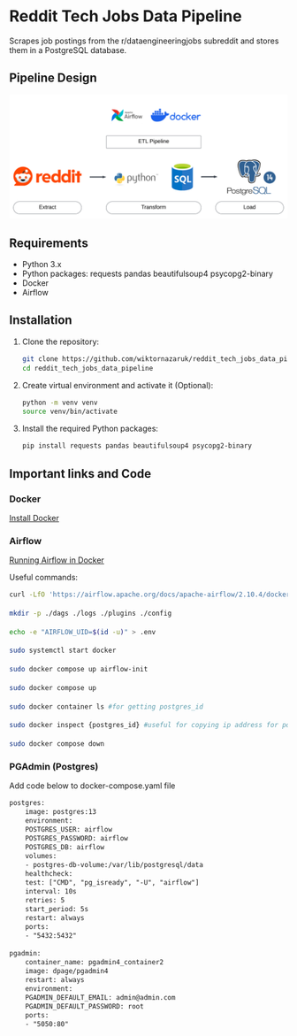 # Reddit Tech Jobs Data Pipeline

Scrapes job postings from the r/dataengineeringjobs subreddit and stores them in a PostgreSQL database.

## Pipeline Design

![pipline design image](/images/reddit_etl_pipeline.png "Pipeline Design")

## Requirements
- Python 3.x
- Python packages: requests pandas beautifulsoup4 psycopg2-binary
- Docker 
- Airflow

## Installation

1. Clone the repository:

   ```sh
   git clone https://github.com/wiktornazaruk/reddit_tech_jobs_data_pipeline.git
   cd reddit_tech_jobs_data_pipeline
   ```

2. Create virtual environment and activate it (Optional):

    ```sh
    python -m venv venv
    source venv/bin/activate
    ```
3. Install the required Python packages:
   ```sh
   pip install requests pandas beautifulsoup4 psycopg2-binary
   ```

## Important links and Code

### Docker

[Install Docker](https://docs.docker.com/get-started/get-docker/)

### Airflow

[Running Airflow in Docker](https://airflow.apache.org/docs/apache-airflow/stable/howto/docker-compose/index.html#)

Useful commands:

```sh
curl -LfO 'https://airflow.apache.org/docs/apache-airflow/2.10.4/docker-compose.yaml'

mkdir -p ./dags ./logs ./plugins ./config

echo -e "AIRFLOW_UID=$(id -u)" > .env

sudo systemctl start docker

sudo docker compose up airflow-init

sudo docker compose up

sudo docker container ls #for getting postgres_id

sudo docker inspect {postgres_id} #useful for copying ip address for postgres connection configuration

sudo docker compose down
```


### PGAdmin (Postgres)

Add code below to docker-compose.yaml file

```
postgres:
    image: postgres:13
    environment:
    POSTGRES_USER: airflow
    POSTGRES_PASSWORD: airflow
    POSTGRES_DB: airflow
    volumes:
    - postgres-db-volume:/var/lib/postgresql/data
    healthcheck:
    test: ["CMD", "pg_isready", "-U", "airflow"]
    interval: 10s
    retries: 5
    start_period: 5s
    restart: always
    ports:
    - "5432:5432"

pgadmin:
    container_name: pgadmin4_container2
    image: dpage/pgadmin4
    restart: always
    environment:
    PGADMIN_DEFAULT_EMAIL: admin@admin.com
    PGADMIN_DEFAULT_PASSWORD: root
    ports:
    - "5050:80"
```
